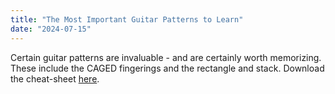 ```yaml
---
title: "The Most Important Guitar Patterns to Learn"
date: "2024-07-15"
---
```


Certain guitar patterns are invaluable - and are certainly worth memorizing. These include the CAGED fingerings and the rectangle and stack. Download the cheat-sheet [here]().
